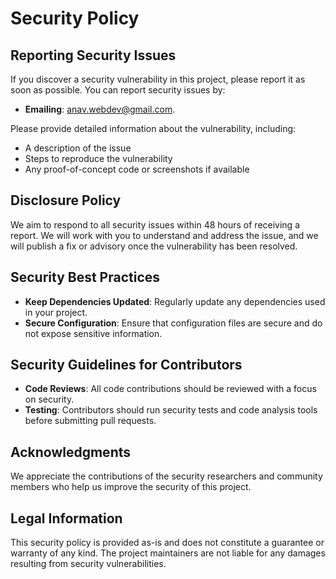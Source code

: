 # Security Policy

## Reporting Security Issues

If you discover a security vulnerability in this project, please report it as soon as possible. You can report security issues by:

-   **Emailing**: [anav.webdev@gmail.com](mailto:anav.webdev@gmail.com).

Please provide detailed information about the vulnerability, including:

-   A description of the issue
-   Steps to reproduce the vulnerability
-   Any proof-of-concept code or screenshots if available

## Disclosure Policy

We aim to respond to all security issues within 48 hours of receiving a report. We will work with you to understand and address the issue, and we will publish a fix or advisory once the vulnerability has been resolved.

## Security Best Practices

-   **Keep Dependencies Updated**: Regularly update any dependencies used in your project.
-   **Secure Configuration**: Ensure that configuration files are secure and do not expose sensitive information.

## Security Guidelines for Contributors

-   **Code Reviews**: All code contributions should be reviewed with a focus on security.
-   **Testing**: Contributors should run security tests and code analysis tools before submitting pull requests.

## Acknowledgments

We appreciate the contributions of the security researchers and community members who help us improve the security of this project.

## Legal Information

This security policy is provided as-is and does not constitute a guarantee or warranty of any kind. The project maintainers are not liable for any damages resulting from security vulnerabilities.
